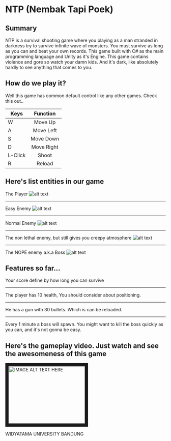 # NTP (Nembak Tapi Poek)
## Summary
NTP is a survival shooting game where you playing as a man stranded in darkness try to survive infinite wave of monsters. You must survive as long as you can and beat your own records. This game built with C# as the main programming language and Unity as it's Engine. This game contains violence and gore so watch your damn kids. And it's dark, like absolutely hardly to see anything that comes to you.



## How do we play it?
Well this game has common default control like any other games. Check this out..

| Keys   | Function  |
| ------ |:----------:
| W      | Move Up   |
| A      | Move Left |
| S      | Move Down |
| D      | Move Right|
| L-Click| Shoot     |
| R      | Reload    |

## Here's list entities in our game

The Player
![alt text](https://github.com/yusuf1494/NTP-NembakTapiPoek/source/playrpic.png "The Player")
***
Easy Enemy
![alt text](https://github.com/yusuf1494/NTP-NembakTapiPoek/source/skullpic.png "The Easy Enemy")
***
Normal Enemy
![alt text](https://github.com/yusuf1494/NTP-NembakTapiPoek/source/monspic.png "The Normal Enemy")
***
The non lethal enemy, but still gives you creepy atmosphere
![alt text](https://github.com/yusuf1494/NTP-NembakTapiPoek/source/hilpic.png "The Non Lethal Enemy")
***
The NOPE enemy a.k.a Boss
![alt text](https://github.com/yusuf1494/NTP-NembakTapiPoek/source/bosspic.png "BOSS!!")

## Features so far...
Your score define by how long you can survive
***
The player has 10 health, You should consider about positioning.
***
He has a gun with 30 bullets. Which is can be reloaded.
***
Every 1 minute a boss will spawn. You might want to kill the boss quickly as you can, and it's not gonna be easy.

## Here's the gameplay video. Just watch and see the awesomeness of this game
<a href="http://www.youtube.com/watch?feature=player_embedded&v=Ff38wqXo9Gc
" target="_blank"><img src="http://img.youtube.com/vi/Ff38wqXo9Gc/0.jpg" 
alt="IMAGE ALT TEXT HERE" width="240" height="180" border="10" /></a>

WIDYATAMA UNIVERSITY BANDUNG
